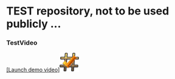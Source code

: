 # TEST repository, not to be used publicly ...

### TestVideo


[[Launch demo video]<img src="readme/hash.png" width="10%">](https://raw.githubusercontent.com/hfmrow/fake-repo/main/readme/wm.webm)


